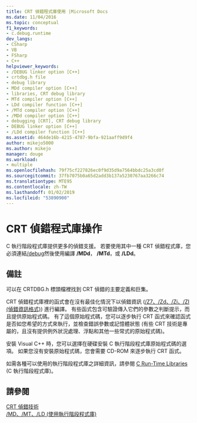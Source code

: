 ```yaml
---
title: CRT 偵錯程式庫使用 |Microsoft Docs
ms.date: 11/04/2016
ms.topic: conceptual
f1_keywords:
- c.debug.runtime
dev_langs:
- CSharp
- VB
- FSharp
- C++
helpviewer_keywords:
- /DEBUG linker option [C++]
- crtdbg.h file
- debug library
- MDd compiler option [C++]
- libraries, CRT debug library
- MTd compiler option [C++]
- LDd compiler function [C++]
- /MTd compiler option [C++]
- /MDd compiler option [C++]
- debugging [CRT], CRT debug library
- DEBUG linker option [C++]
- /LDd compiler function [C++]
ms.assetid: 464de16b-4215-4787-9bfa-921aaff9d9f4
author: mikejo5000
ms.author: mikejo
manager: douge
ms.workload:
- multiple
ms.openlocfilehash: 79f75cf227826ec0f9d35d9a7564bbdc25a3cd0f
ms.sourcegitcommit: 37fb7075b0a65d2add3b137a5230767aa3266c74
ms.translationtype: MTE95
ms.contentlocale: zh-TW
ms.lasthandoff: 01/02/2019
ms.locfileid: "53890900"
---
```

# <a name="crt-debug-library-use"></a>CRT 偵錯程式庫操作
C 執行階段程式庫提供更多的偵錯支援。 若要使用其中一種 CRT 偵錯程式庫，您必須連結[/debug](/cpp/build/reference/debug-generate-debug-info)然後使用編譯 **/MDd**， **/MTd**，或 **/LDd**。  
  
## <a name="remarks"></a>備註  
 可以在 CRTDBG.h 標頭檔裡找到 CRT 偵錯的主要定義和巨集。  
  
 CRT 偵錯程式庫裡的函式會在沒有最佳化情況下以偵錯資訊 ([/Z7、/Zd、/Zi、/ZI (偵錯資訊格式)](/cpp/build/reference/z7-zi-zi-debug-information-format)) 進行編譯。 有些函式包含可驗證傳入它們的參數之判斷提示，而且提供原始程式碼。 有了這個原始程式碼，您可以逐步執行 CRT 函式來確認函式是否如您希望的方式來執行，並檢查錯誤參數或記憶體狀態 (有些 CRT 技術是專屬的，且沒有提供例外狀況處理、浮點和其他一些常式的原始程式碼)。  
  
 安裝 Visual C++ 時，您可以選擇在硬碟安裝 C 執行階段程式庫原始程式碼的選項。 如果您沒有安裝原始程式碼，您會需要 CD-ROM 來逐步執行 CRT 函式。  
  
 如需各種可以使用的執行階段程式庫之詳細資訊，請參閱 [C Run-Time Libraries](/cpp/c-runtime-library/crt-library-features) (C 執行階段程式庫)。  
  
## <a name="see-also"></a>請參閱  
 [CRT 偵錯技術](../debugger/crt-debugging-techniques.md)   
 [/MD、/MT、/LD (使用執行階段程式庫)](/cpp/build/reference/md-mt-ld-use-run-time-library)